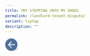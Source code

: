 ```yaml
---
title: TRY STEPPING INTO MY SHOES
permalink: /landlord-tenant-dispute/
variant: tiptap
description: ""
---
```

<p></p>
<p></p>
<p></p>
<p></p><a class="isomer-image-wrapper" href="/disputes-suitable-for-mediation/"><img style="width: 10%;" height="auto" width="100%" alt="" src="/images/MEDIATION STORIES/Back_button.png"></a>
<p></p>